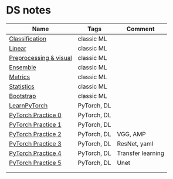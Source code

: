 # DS notes

|Name|Tags|Comment|
|---|---|---|
|[Classification](https://github.com/daniluck505/DS_note/blob/main/Classification.ipynb)|classic ML||
|[Linear](https://github.com/daniluck505/DS_note/blob/main/Linear.ipynb)|classic ML||
|[Preprocessing & visual](https://github.com/daniluck505/DS_note/blob/main/Preprocessing_visual.ipynb)|classic ML||
|[Ensemble](https://github.com/daniluck505/DS_note/blob/main/Ансамбли.ipynb)|classic ML||
|[Metrics](https://github.com/daniluck505/DS_note/blob/main/Метрики.ipynb)|classic ML||
|[Statistics](https://github.com/daniluck505/DS_note/blob/main/Статистика.ipynb)|classic ML||
|[Bootstrap](https://github.com/daniluck505/DS_note/blob/main/bootstrap/bootstrap.ipynb)|classic ML||
|[LearnPyTorch](https://github.com/daniluck505/DS_note/blob/main/LearnPyTorch.ipynb)|PyTorch, DL||
|[PyTorch Practice 0](https://github.com/daniluck505/DS_note/blob/main/PyTorch_Practice/Pytorch_Practic_0.ipynb)|PyTorch, DL||
|[PyTorch Practice 1](https://github.com/daniluck505/DS_note/blob/main/PyTorch_Practice/Pytorch_Practic_1.ipynb)|PyTorch, DL||
|[PyTorch Practice 2](https://github.com/daniluck505/DS_note/blob/main/PyTorch_Practice/Pytorch_Practic_2.ipynb)|PyTorch, DL|VGG, AMP|
|[PyTorch Practice 3](https://github.com/daniluck505/DS_note/blob/main/PyTorch_Practice/Pytorch_Practic_3.ipynb)|PyTorch, DL|ResNet, yaml|
|[PyTorch Practice 4](https://github.com/daniluck505/DS_note/blob/main/PyTorch_Practice/Pytorch_Practic_4.ipynb)|PyTorch, DL|Transfer learning|
|[PyTorch Practice 5](https://github.com/daniluck505/DS_note/blob/main/PyTorch_Practice/Pytorch_Practic_5.ipynb)|PyTorch, DL|Unet|
|[]()|||
|[]()|||

